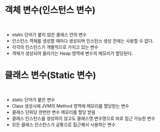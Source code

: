 <h1> 객체 변수(인스턴스 변수) </h1>  <br>


- static 단어가 붙지 않은 클래스 안의 변수  
- 인스턴스 객체를 생성할 때마다 생성되며 인스턴스 생성 전에는 사용할 수 없다.
- 각각의 인스턴스가 개별적으로 가지고 있는 변수
- 객체가 생성되어 올라가는 Heap 영역에 변수의 메모리가 할당된다. 


<h1> 클래스 변수(Static 변수) </h1>  <br>


- static 단어가 붙은 변수
- Class 생성시에 JVM의 Method 영역에 메모리를 할당받는 변수
- 클래스 단위당 한번만 변수 메모리를 할당 받음
- 클래스 인스턴스를 생성하지 않고도 클래스명.변수명으로 바로 접근 가능한 변수
- 모든 클래스 인스턴스가 공통으로 접근해서 사용하는 변수 

